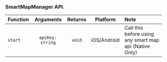 ### SmartMapManager API.
| Function | Arguments | Returns | Platform | Note |
|:---|:---:|:---:|:---:|:------|
| `start` | `apiKey: string` | `void` | iOS/Android | Call this before using any smart map api (Native Only)
